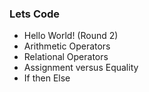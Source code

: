 ### Lets Code

- Hello World! (Round 2)
- Arithmetic Operators
- Relational Operators
- Assignment versus Equality
- If then Else
